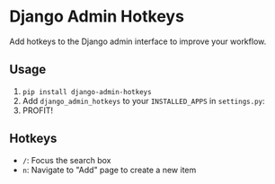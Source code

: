 # Django Admin Hotkeys

Add hotkeys to the Django admin interface to improve your workflow.

## Usage

1. `pip install django-admin-hotkeys`
2. Add `django_admin_hotkeys` to your `INSTALLED_APPS` in `settings.py`:
3. PROFIT!

## Hotkeys

- `/`: Focus the search box
- `n`: Navigate to "Add" page to create a new item
